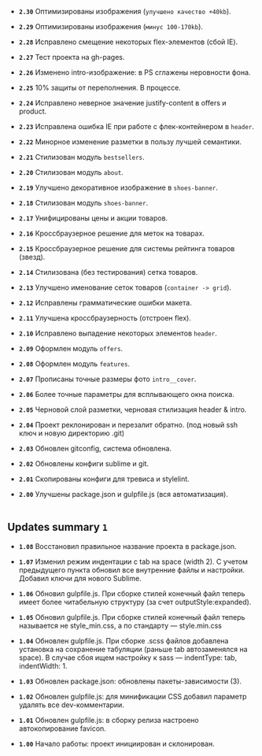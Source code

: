 - **`2.30`**  Оптимизированы изображения (`улучшено качество +40kb`).

- **`2.29`**  Оптимизированы изображения (`минус 100-170kb`).

- **`2.28`**  Исправлено смещение некоторых flex-элементов (сбой IE).

- **`2.27`**  Тест проекта на gh-pages.

- **`2.26`**  Изменено intro-изображение: в PS сглажены неровности фона.

- **`2.25`**  10% защиты от переполнения. В процессе.

- **`2.24`**  Исправлено неверное значение justify-content в offers и product.

- **`2.23`**  Исправлена ошибка IE при работе с флек-контейнером в `header`.

- **`2.22`**  Минорное изменение разметки в пользу лучшей семантики.

- **`2.21`**  Стилизован модуль `bestsellers`.

- **`2.20`**  Стилизован модуль `about`.

- **`2.19`**  Улучшено декоративное изображение в `shoes-banner`.

- **`2.18`**  Стилизован модуль `shoes-banner`.

- **`2.17`**  Унифицированы цены и акции товаров.

- **`2.16`**  Кроссбраузерное решение для меток на товарах.

- **`2.15`**  Кроссбраузерное решение для системы рейтинга товаров (звезд).

- **`2.14`**  Стилизована (без тестирования) сетка товаров.

- **`2.13`**  Улучшено именование сеток товаров (`container -> grid`).

- **`2.12`**  Исправлены грамматические ошибки макета.

- **`2.11`**  Улучшена кроссбраузерность (отстроен flex).

- **`2.10`**  Исправлено выпадение некоторых элементов `header`.

- **`2.09`**  Оформлен модуль `offers`.

- **`2.08`**  Оформлен модуль `features`.

- **`2.07`**  Прописаны точные размеры фото `intro__cover`.

- **`2.06`**  Более точные параметры для всплывающего окна поиска.

- **`2.05`**  Черновой слой разметки, черновая стилизация header & intro.

- **`2.04`**  Проект реклонирован и перезалит обратно. (под новый ssh ключ и новую директорию .git)

- **`2.03`**  Обновлен gitconfig, система обновлена.

- **`2.02`**  Обновлены конфиги sublime и git.

- **`2.01`**  Скопированы конфиги для тревиса и stylelint.

- **`2.00`**  Улучшены package.json и gulpfile.js (вся автоматизация).
<br><br>



Updates summary `1`
-------------------------
- **`1.08`**  Восстановил правильное название проекта в package.json.

- **`1.07`**  Изменил режим индентации с tab на space (width 2).
С учетом предыдущего пункта обновил все внутренние файлы и настройки.
Добавил ключи для нового Sublime.

- **`1.06`**  Обновил gulpfile.js.
При сборке стилей конечный файл теперь имеет более читабельную структуру (за счет outputStyle:expanded).

- **`1.05`**  Обновил gulpfile.js.
При сборке стилей конечный файл теперь называется не style_min.css, а по стандарту — style.min.css

- **`1.04`**  Обновлен gulpfile.js.
При сборке .scss файлов добавлена установка на сохранение табуляции (раньше tab автозаменялся на space).
В случае сбоя ищем настройку к sass — indentType: tab, indentWidth: 1.

- **`1.03`**  Обновлен package.json: обновлены пакеты-зависимости (3).

- **`1.02`**  Обновлен gulpfile.js: для минификации CSS добавил параметр удалять все dev-комментарии.

- **`1.01`**  Обновлен gulpfile.js: в сборку релиза настроено автокопирование favicon.

- **`1.00`**  Начало работы: проект инициирован и склонирован.
